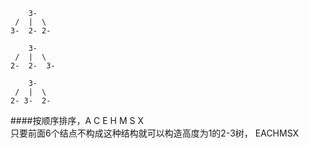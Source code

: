  
        3-
     /  |  \  
    3-  2- 2- 

        3-
     /  |  \  
    2-  2-  3- 

        3-
     /  |  \  
    2- 3-  2- 

####按顺序排序，A C E H M S X    
只要前面6个结点不构成这种结构就可以构造高度为1的2-3树，
EACHMSX
